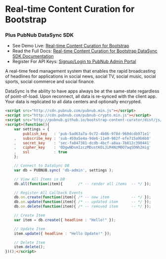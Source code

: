 # Real-time Content Curation for Bootstrap
### Plus PubNub DataSync SDK

 - See Demo Live: [Real-time Content Curation for Bootstrap](http://pubnub.github.io/bootstrap-content-curator/)
 - Read the Full Docs: [Real-time Content Curation for Bootstrap DataSync SDK Documentation](http://pubnub.github.io/bootstrap-content-curator/#datasync-docs)
 - Register For API Keys: [Signup/Login to PubNub Admin Portal](https://admin.pubnub.com/)

A real-time feed management system that enables 
the rapid broadcasting of headlines 
for applications in social news, social TV, 
social music, social sports, social commerce and social finance.

DataSync is the ability to have apps always be at the same-state 
regardless of point-of-load. 
Upon reconnect, all data is re-synced with the client app. 
Your data is replicated to all data centers and optionally encrypted.

```html
<script src="http://cdn.pubnub.com/pubnub.min.js"></script>
<script src="http://cdn.pubnub.com/pubnub-crypto.min.js"></script>
<script src="http://pubnub.github.io/bootstrap-content-curator/dist/js/pubnub-sync.js"></script>
<script>(function(){
    var settings = {
        publish_key   : 'pub-5ad63a7a-0c72-4b86-978d-960dcdb971e1'
    ,   subscribe_key : 'sub-459a5e4a-9de6-11e0-982f-efe715a9b6b8'
    ,   secret_key    : 'sec-fa847381-dcdb-4bcf-a8aa-7b812c390441'
    ,   cipher_key    : 'ODgwNDsmIzczMDustKOiJiM4NzM0O7aqSDNh2mig'
    ,   ssl           : true
    };

    // Connect to DataSync DB
    var db = PUBNUB.sync( 'db-admin', settings );

    // View All Items in DB
    db.all(function(item){       /* -- render all items  -- */ });

    // Register All Callback Events
    db.on.create(function(item){ /* -- new item          -- */ });
    db.on.update(function(item){ /* -- updated item      -- */ });
    db.on.delete(function(item){ /* -- removed item      -- */ });

    // Create Item
    var item = db.create({ headline : "Hello!" });

    // Update Item
    item.update({ headline : "Hello Update!" });

    // Delete Item
    item.delete();
})();</script>
```
